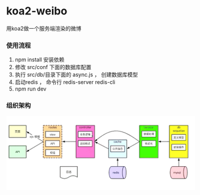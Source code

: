 # koa2-weibo
用koa2做一个服务端渲染的微博

### 使用流程

1. npm install   安装依赖
2. 修改 src/conf 下面的数据库配置
3. 执行 src/db/目录下面的 async.js ， 创建数据库模型
4. 启动redis ，   命令行 redis-server  redis-cli
5. npm run dev



### 组织架构

![](.\uploadFiles\node项目组织架构.png)